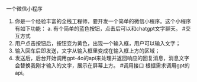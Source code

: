 一个微信小程序
1. 你是一个经验丰富的全栈工程师，要开发一个简单的微信小程序。这个小程序有如下功能：
a. 有个简单的蓝色按钮，点击后可以和chatgpt文字聊天。
#交互方式
1. 用户点击按钮后，按钮变为黄色，出现一个输入框，用户可以输入文字；
2. 输入回车后即发送，文字从输入框里变成在输入框上方的区域；
3. 发送后，后台开始调用gpt-4o的api来处理并返回响应的回复消息，消息文字会替换我刚才输入的文字，展示在屏幕上方。
#调用接口
根据需求调用gpt的api。